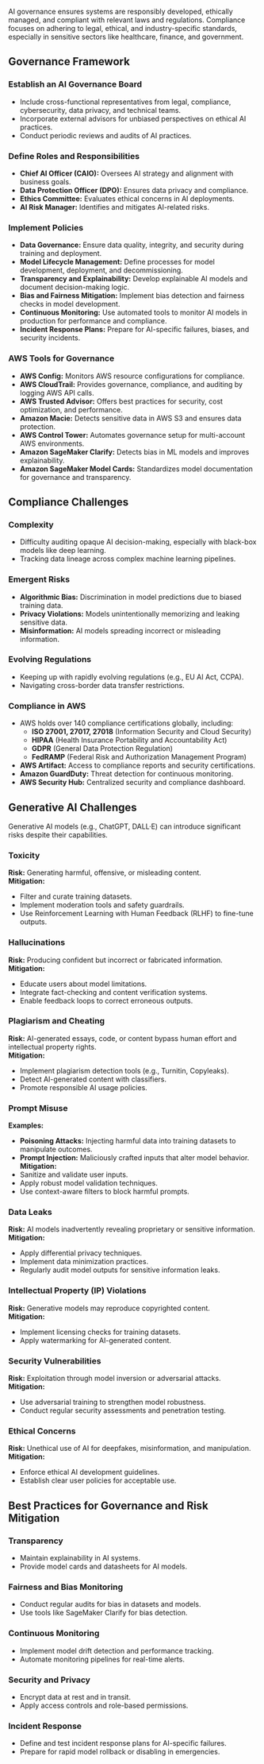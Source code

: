 AI governance ensures systems are responsibly developed, ethically managed, and compliant with relevant laws and regulations. Compliance focuses on adhering to legal, ethical, and industry-specific standards, especially in sensitive sectors like healthcare, finance, and government.

## Governance Framework

### Establish an AI Governance Board
- Include cross-functional representatives from legal, compliance, cybersecurity, data privacy, and technical teams.  
- Incorporate external advisors for unbiased perspectives on ethical AI practices.  
- Conduct periodic reviews and audits of AI practices.  

### Define Roles and Responsibilities
- **Chief AI Officer (CAIO):** Oversees AI strategy and alignment with business goals.  
- **Data Protection Officer (DPO):** Ensures data privacy and compliance.  
- **Ethics Committee:** Evaluates ethical concerns in AI deployments.  
- **AI Risk Manager:** Identifies and mitigates AI-related risks.  

### Implement Policies
- **Data Governance:** Ensure data quality, integrity, and security during training and deployment.  
- **Model Lifecycle Management:** Define processes for model development, deployment, and decommissioning.  
- **Transparency and Explainability:** Develop explainable AI models and document decision-making logic.  
- **Bias and Fairness Mitigation:** Implement bias detection and fairness checks in model development.  
- **Continuous Monitoring:** Use automated tools to monitor AI models in production for performance and compliance.  
- **Incident Response Plans:** Prepare for AI-specific failures, biases, and security incidents.  

### AWS Tools for Governance
- **AWS Config:** Monitors AWS resource configurations for compliance.  
- **AWS CloudTrail:** Provides governance, compliance, and auditing by logging AWS API calls.  
- **AWS Trusted Advisor:** Offers best practices for security, cost optimization, and performance.  
- **Amazon Macie:** Detects sensitive data in AWS S3 and ensures data protection.  
- **AWS Control Tower:** Automates governance setup for multi-account AWS environments.  
- **Amazon SageMaker Clarify:** Detects bias in ML models and improves explainability.  
- **Amazon SageMaker Model Cards:** Standardizes model documentation for governance and transparency.  

## Compliance Challenges

### Complexity
- Difficulty auditing opaque AI decision-making, especially with black-box models like deep learning.  
- Tracking data lineage across complex machine learning pipelines.  

### Emergent Risks
- **Algorithmic Bias:** Discrimination in model predictions due to biased training data.  
- **Privacy Violations:** Models unintentionally memorizing and leaking sensitive data.  
- **Misinformation:** AI models spreading incorrect or misleading information.  

### Evolving Regulations
- Keeping up with rapidly evolving regulations (e.g., EU AI Act, CCPA).  
- Navigating cross-border data transfer restrictions.  

### Compliance in AWS
- AWS holds over 140 compliance certifications globally, including:  
  - **ISO 27001, 27017, 27018** (Information Security and Cloud Security)  
  - **HIPAA** (Health Insurance Portability and Accountability Act)  
  - **GDPR** (General Data Protection Regulation)  
  - **FedRAMP** (Federal Risk and Authorization Management Program)  
- **AWS Artifact:** Access to compliance reports and security certifications.  
- **Amazon GuardDuty:** Threat detection for continuous monitoring.  
- **AWS Security Hub:** Centralized security and compliance dashboard.  

## Generative AI Challenges

Generative AI models (e.g., ChatGPT, DALL·E) can introduce significant risks despite their capabilities.

### Toxicity
**Risk:** Generating harmful, offensive, or misleading content.  
**Mitigation:**  
- Filter and curate training datasets.  
- Implement moderation tools and safety guardrails.  
- Use Reinforcement Learning with Human Feedback (RLHF) to fine-tune outputs.  

### Hallucinations
**Risk:** Producing confident but incorrect or fabricated information.  
**Mitigation:**  
- Educate users about model limitations.  
- Integrate fact-checking and content verification systems.  
- Enable feedback loops to correct erroneous outputs.  

### Plagiarism and Cheating
**Risk:** AI-generated essays, code, or content bypass human effort and intellectual property rights.  
**Mitigation:**  
- Implement plagiarism detection tools (e.g., Turnitin, Copyleaks).  
- Detect AI-generated content with classifiers.  
- Promote responsible AI usage policies.  

### Prompt Misuse
**Examples:**  
- **Poisoning Attacks:** Injecting harmful data into training datasets to manipulate outcomes.  
- **Prompt Injection:** Maliciously crafted inputs that alter model behavior.  
**Mitigation:**  
- Sanitize and validate user inputs.  
- Apply robust model validation techniques.  
- Use context-aware filters to block harmful prompts.  

### Data Leaks
**Risk:** AI models inadvertently revealing proprietary or sensitive information.  
**Mitigation:**  
- Apply differential privacy techniques.  
- Implement data minimization practices.  
- Regularly audit model outputs for sensitive information leaks.  

### Intellectual Property (IP) Violations
**Risk:** Generative models may reproduce copyrighted content.  
**Mitigation:**  
- Implement licensing checks for training datasets.  
- Apply watermarking for AI-generated content.  

### Security Vulnerabilities
**Risk:** Exploitation through model inversion or adversarial attacks.  
**Mitigation:**  
- Use adversarial training to strengthen model robustness.  
- Conduct regular security assessments and penetration testing.  

### Ethical Concerns
**Risk:** Unethical use of AI for deepfakes, misinformation, and manipulation.  
**Mitigation:**  
- Enforce ethical AI development guidelines.  
- Establish clear user policies for acceptable use.  

## Best Practices for Governance and Risk Mitigation

### Transparency
- Maintain explainability in AI systems.  
- Provide model cards and datasheets for AI models.  

### Fairness and Bias Monitoring
- Conduct regular audits for bias in datasets and models.  
- Use tools like SageMaker Clarify for bias detection.  

### Continuous Monitoring
- Implement model drift detection and performance tracking.  
- Automate monitoring pipelines for real-time alerts.  

### Security and Privacy
- Encrypt data at rest and in transit.  
- Apply access controls and role-based permissions.  

### Incident Response
- Define and test incident response plans for AI-specific failures.  
- Prepare for rapid model rollback or disabling in emergencies.  
